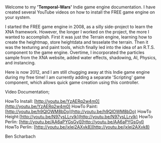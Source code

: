 Welcome to my **'Temporal-Wars'** Indie game engine documentation.  I have created several YouTube videos on how to install the FREE game engine on your system.  

I started the FREE game engine in 2008, as a silly side-project to learn the XNA framework.  However, the longer I worked on the project, the more I wanted to accomplish.  First it was just the Terrain engine, learning how to create the heightmap, store heightdata and tesselate the terrain.  Then it was the texturing and paint tools, which finally led into the idea of an R.T.S. component to the game engine.  Overtime, I incorporated the particles sample from the XNA website, added water effects, shadowing, AI, Physics, and instancing.

Here is now 2012, and I am still chugging away at this Indie game engine during my free time!  I am currently adding a separate 'Scripting' game component, which allows quick game creation using this controller.    

Video Documentation;

HowTo Install: [http://youtu.be/YzAERq2w4m0](http://youtu.be/YzAERq2w4m0)
HowTo Paint:  [http://youtu.be/h9QlOWM8bDo](http://youtu.be/h9QlOWM8bDo)
HowTo Height:[http://youtu.be/N97ysLLrvlk](http://youtu.be/N97ysLLrvlk)
HowTo Perlin: [http://youtu.be/AA6aPYGsGyI](http://youtu.be/AA6aPYGsGyI)
HowTo Perlin: [http://youtu.be/jxIej2AXvk8](http://youtu.be/jxIej2AXvk8)

Ben Scharbach
